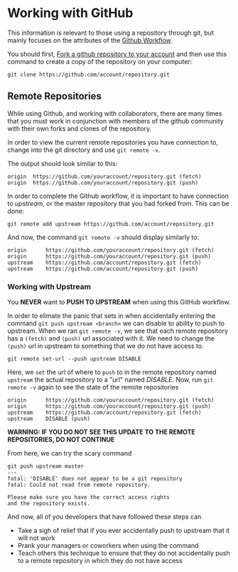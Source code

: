 # Working with GitHub

This information is relevant to those using a repository through git, but mainly focuses on the attributes of the [Github Workflow](https://guides.github.com/introduction/flow/).

You should first, [Fork a github repository to your account](https://www.oreilly.com/library/view/learning-path-github/9781491972069/video257736.html) and then use this command to create a copy of the repository on your computer:

	git clone https://github.com/account/repository.git

## Remote Repositories

While using Github, and working with collaborators, there are many times that you must work in conjunction with members of the github community with their own forks and clones of the repository. 

In order to view the current remote repositories you have connection to, change into the git directory and use `git remote -v`. 

The output should look similar to this:

	origin	https://github.com/youraccount/repository.git (fetch) 
	origin	https://github.com/youraccount/repository.git (push)

In order to complete the Github workflow, it is important to have connection to *upstream*, or the master repository that you had forked from. This can be done:

	git remote add upstream https://github.com/account/repository.git
	
And now, the command `git remote -v` should display similarly to:

	origin		https://github.com/youraccount/repository.git (fetch) 
	origin		https://github.com/youraccount/repository.git (push)
	upstream	https://github.com/account/repository.git (fetch) 
	upstream	https://github.com/account/repository.git (push)

### Working with Upstream

You **NEVER** want to **PUSH TO UPSTREAM** when using this GitHub workflow. 

In order to elimate the panic that sets in when accidentally entering the command `git push upstream <branch>` we can disable to ability to push to upstream. When we ran `git remote -v`, we see that each remote repository has a `(fetch)` and `(push)` url associated with it. We need to change the `(push)` url in upstream to something that we do not have access to. 

	git remote set-url --push upstream DISABLE

Here, we `set` the url of where to `push` to in the remote repository named `upstream` the actual repository to a "url" named *DISABLE*. Now, run `git remote -v` again to see the state of the remote repositories

	origin		https://github.com/youraccount/repository.git (fetch) 
	origin		https://github.com/youraccount/repository.git (push)
	upstream	https://github.com/account/repository.git (fetch) 
	upstream	DISABLE (push)
	
**WARNING: IF YOU DO NOT SEE THIS UPDATE TO THE REMOTE REPOSITORIES, DO NOT CONTINUE**

From here, we can try the scary command

	git push upstream master
	---
	fatal: 'DISABLE' does not appear to be a git repository
	fatal: Could not read from remote repository.
	
	Please make sure you have the correct access rights
	and the repository exists.

And now, all of you developers that have followed these steps can

* Take a sigh of relief that if you ever accidentally push to upstream that it will not work
* Prank your managers or coworkers when using the command
* Teach others this technique to ensure that they do not accidentally push to a remote repository in which they do not have access